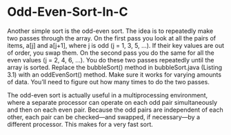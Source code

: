 # Odd-Even-Sort-In-C
Another simple sort is the odd-even sort. The idea is to repeatedly make two
passes through the array. On the first pass you look at all the pairs of items,
a[j] and a[j+1], where j is odd (j = 1, 3, 5, …). If their key values are out of
order, you swap them. On the second pass you do the same for all the even
values (j = 2, 4, 6, …). You do these two passes repeatedly until the array is
sorted. Replace the bubbleSort() method in bubbleSort.java (Listing 3.1) with
an oddEvenSort() method. Make sure it works for varying amounts of data.
You’ll need to figure out how many times to do the two passes.

The odd-even sort is actually useful in a multiprocessing environment, where a
separate processor can operate on each odd pair simultaneously and then on
each even pair. Because the odd pairs are independent of each other, each pair
can be checked—and swapped, if necessary—by a different processor. This
makes for a very fast sort.
